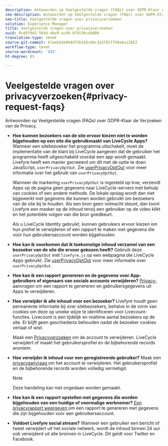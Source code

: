```yaml
---
description: Antwoorden op Veelgestelde vragen (FAQs) over GDPR-Klaar de Verzoeken van de Privacy.
seo-description: Antwoorden op Veelgestelde vragen (FAQs) over GDPR-Klaar de Verzoeken van de Privacy.
seo-title: Veelgestelde vragen over privacyverzoeken
solution: Experience Manager
title: Veelgestelde vragen over privacyverzoeken
uuid: 0cd6f0d2-504d-46e9-ac46-070536cda086
translation-type: tm+mt
source-git-commit: 67aeb3de964473b326c88c3a3f81ff48a6a12652
workflow-type: tm+mt
source-wordcount: '425'
ht-degree: 0%

---
```



# Veelgestelde vragen over privacyverzoeken{#privacy-request-faqs}

Antwoorden op Veelgestelde vragen (FAQs) over GDPR-Klaar de Verzoeken van de Privacy.

* **Hoe kunnen bezoekers van de site ervoor kiezen niet te worden bijgehouden op een site die gebruikmaakt van LiveCycle Apps?** Wanneer een sitebezoeker het programma uitschakelt, moet de implementatie van de klant bij LiveCycle aangeven dat de gebruiker het programma heeft uitgeschakeld voordat een app wordt gemaakt. Livefyre heeft een manier gecreeerd om dit met de optie te doen JavaScript, `userPrivacyOptOut`. Zie [userPrivacyOptOut](/help/using/c-settings-other/c-gdpr-compliance/c-userprivacyoptout.md) voor meer informatie over het gebruik van `userPrivacyOptOut`.

   Wanneer de markering `userPrivacyOptOut` is ingesteld op true, verzendt Apps op de pagina geen gegevens naar LiveCycle-servers met behulp van cookies of een andere methode. De lokale opslag wordt dan niet bijgewerkt met gegevens die kunnen worden gebruikt om bezoekers van de site bij te houden. Als een bron geen volmacht steunt, dan toont Livefyre een masker op de inhoud tenzij een gebruiker op de video klikt en het potentiële volgen van die bron goedkeurt.

   Als u LiveCycle Identity gebruikt, kunnen gebruikers ervoor kiezen om hun profiel te verwijderen of een rapport te maken met gegevens die voor hun gebruikersaccount worden bijgehouden.

* **Hoe kan ik voorkomen dat ik toekomstige inhoud verzamel van een bezoeker van de site die ervoor gekozen heeft?** Gebruik deze  `userPrivacyOptOut` met  `livefyre.js` op een webpagina die LiveCycle Apps gebruikt. Zie [userPrivacyOptOut](/help/using/c-settings-other/c-gdpr-compliance/c-userprivacyoptout.md) voor meer informatie over `userPrivacyOptOut`.

* **Hoe kan ik een rapport genereren en de gegevens voor App-gebruikers of eigenaars van sociale accounts verwijderen?** [Privacy-](../../c-settings-other/c-gdpr-compliance/c-privacy-requests.md#c_privacy_requests) aanvragen om een rapport te genereren en gebruikersgegevens uit Apps te verwijderen.

* **Hoe verwijder ik alle inhoud voor een bezoeker?** Livefyre houdt geen permanente informatie bij over sitebezoekers, behalve in de vorm van cookies om deze op unieke wijze te identificeren voor Livecount-functies. Livecount is een tijdelijk en realtime aantal bezoekers op de site. Er blijft geen geschiedenis behouden nadat de bezoeker cookies verlaat of wist.

   Maak een [Privacyverzoeken](../../c-settings-other/c-gdpr-compliance/c-privacy-requests.md#c_privacy_requests) om de account te verwijderen. LiveCycle verwijdert of maakt het gebruikersprofiel en de bijbehorende records anoniem.

* **Hoe verwijder ik inhoud voor een geregistreerde gebruiker?** Maak een  [privacyaanvraag ](../../c-settings-other/c-gdpr-compliance/c-privacy-requests.md#c_privacy_requests) om het account te verwijderen. Het gebruikersprofiel en de bijbehorende records worden volledig vernietigd.

   >[!NOTE]
   >
   >Deze handeling kan niet ongedaan worden gemaakt.

* **Hoe kan ik een rapport opstellen met gegevens die worden bijgehouden van een huidige of voormalige werknemer?** [Een privacyrapport weergeven ](../../c-settings-other/c-gdpr-compliance/c-view-a-privacy-report.md#c_view_a_privacy_report) om een rapport te genereren met gegevens die zijn bijgehouden voor een gebruikersaccount.

* **Voldoet Livefyre social stream?** Wanneer een gebruiker een bericht of tweet verwijdert uit het sociale netwerk, wordt de inhoud binnen 24 uur ook verwijderd uit alle bronnen in LiveCycle. Dit geldt voor Twitter en Facebook.

